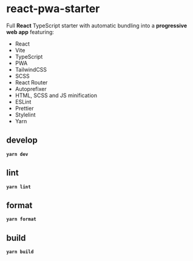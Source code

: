 # react-pwa-starter

Full **React** TypeScript starter with automatic bundling into a **progressive web app** featuring:

- React
- Vite
- TypeScript
- PWA
- TailwindCSS
- SCSS
- React Router
- Autoprefixer
- HTML, SCSS and JS minification
- ESLint
- Prettier
- Stylelint
- Yarn

## develop

**`yarn dev`**

## lint

**`yarn lint`**

## format

**`yarn format`**

## build

**`yarn build`**
